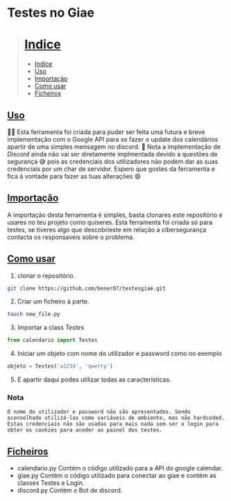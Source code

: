 # Testes no Giae
># [Indice](#indice)
><ul>
>    <li><a href="#indice">Indice</a></li>
>    <li><a href="#uso">Uso</a></li>
>    <li><a href="#importação">Importação</a></li>
>    <li><a href="#como-usar">Como usar</a></li>
>    <li><a href="#ficheiros">Ficheiros</a></li>
></ul>

## [Uso](#uso)
👨‍💻 Esta ferramenta foi criada para puder ser feita uma futura e breve implementação com o Google API para se fazer o update dos calendários apartir de uma simples mensagem no discord. 
📔 Nota a implementação de *Discord* ainda não vai ser diretamente implmentada devido a questões de segurança 😅 pois as credenciais dos utilizadores não podem dar as suas credenciais por um char de servidor.
Espero que gostes da ferramenta e fica á vontade para fazer as tuas alterações 😄

## [Importação](#importação)
A importação desta ferramenta é simples, basta clonares este repositório e usares no teu projeto como quiseres. Esta ferramenta foi criada só para testes, se tiveres algo que descobrieste em relação a cibersegurança contacta os responsaveis sobre o problema.
## [Como usar](#como-usar)
1. clonar o repositório.
```bash
git clone https://github.com/bener07/testesgiae.git
```
2. Criar um ficheiro á parte.
```bash
touch new_file.py
```
3. Importar a class *Testes* 
```python
from calendario import Testes
```
4. Iniciar um objeto com nome do utilizador e password como no exemplo
```python
objeto = Testes('a1234', 'qwerty')
```
5. E apartir daqui podes utilizar todas as caracteristicas.
### Nota
    O nome do utilizador e password não são apresentados. Sendo aconselhado utilizá-las como variáveis de ambiente, mas não hardcoded. Estas credenciais não são usadas para mais nada sem ser o login para obter os cookies para aceder ao painel dos testes.

## [Ficheiros](#ficheiros)
- calendario.py
    Contém o código utilizado para a API do google calendar.
- giae.py
    Contém o código utilizado para conectar ao giae e contém as classes Testes e Login.
- discord.py
    Contém o Bot de discord.
